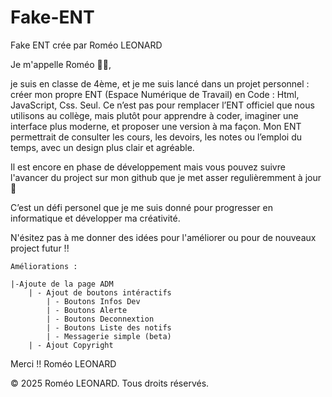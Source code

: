 # Fake-ENT
Fake ENT crée par Roméo LEONARD

Je m'appelle Roméo 👨‍💻,

je suis en classe de 4ème, et je me suis lancé dans un projet personnel : créer mon propre ENT (Espace Numérique de Travail) en Code : Html, JavaScript, Css. Seul. Ce n’est pas pour remplacer l’ENT officiel que nous utilisons au collège, mais plutôt pour apprendre à coder, imaginer une interface plus moderne, et proposer une version à ma façon. 
Mon ENT permettrait de consulter les cours, les devoirs, les notes ou l’emploi du temps, avec un design plus clair et agréable.

Il est encore en phase de développement mais vous pouvez suivre l'avancer du project sur mon github que je met asser regulièremment à jour 💾

C’est un défi personel que je me suis donné pour progresser en informatique et développer ma créativité.

N'ésitez pas à me donner des idées pour l'améliorer ou pour de nouveaux project futur !!

    Améliorations :

    |-Ajoute de la page ADM
        | - Ajout de boutons intéractifs
            | - Boutons Infos Dev
            | - Boutons Alerte
            | - Boutons Deconnextion
            | - Boutons Liste des notifs
            | - Messagerie simple (beta)
        | - Ajout Copyright

Merci !!
Roméo LEONARD

© 2025 Roméo LEONARD. Tous droits réservés.
